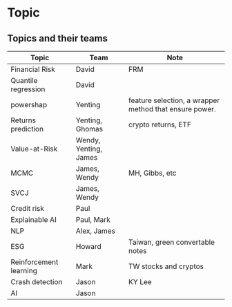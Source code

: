 
# Topic

## Topics and their teams 

| Topic | Team| Note|
|---|--|---|
| Financial Risk | David| FRM
| Quantile regression | David|
| powershap | Yenting| feature selection, a wrapper method that ensure power. | 
| Returns prediction | Yenting, Ghomas| crypto returns, ETF|
| Value-at-Risk| Wendy, Yenting, James| 
| MCMC|James, Wendy| MH, Gibbs, etc|
| SVCJ | James, Wendy | 
| Credit risk | Paul|
| Explainable AI | Paul, Mark|
| NLP | Alex, James|
|ESG| Howard| Taiwan, green convertable notes|
| Reinforcement learning|Mark| TW stocks and cryptos|
| Crash detection | Jason| KY Lee|
| AI | Jason |
